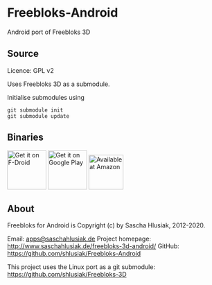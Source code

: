 Freebloks-Android
=================

Android port of Freebloks 3D


Source
------

Licence: GPL v2

Uses Freebloks 3D as a submodule.

Initialise submodules using

```
git submodule init
git submodule update
```

Binaries
--------

<a href="https://f-droid.org/repository/browse/?fdid=de.saschahlusiak.freebloks" target="_blank">
<img src="https://f-droid.org/badge/get-it-on.png" alt="Get it on F-Droid" height="90"/></a>
<a href="https://play.google.com/store/apps/details?id=de.saschahlusiak.freebloks" target="_blank">
<img src="https://play.google.com/intl/en_us/badges/images/generic/en-play-badge.png" alt="Get it on Google Play" height="90"/></a>
<a href="http://www.amazon.com/Sascha-Hlusiak-Freebloks-3D/dp/B00CY8CLU8" target="_blank">
<img src="https://images-na.ssl-images-amazon.com/images/G/01/mobile-apps/devportal2/res/images/amazon-underground-app-us-black.png" alt="Available at Amazon" height="80"/></a>


About
-----

Freebloks for Android is Copyright (c) by Sascha Hlusiak, 2012-2020.

Email: apps@saschahlusiak.de
Project homepage: http://www.saschahlusiak.de/freebloks-3d-android/
GitHub: https://github.com/shlusiak/Freebloks-Android

This project uses the Linux port as a git submodule: https://github.com/shlusiak/Freebloks-3D


